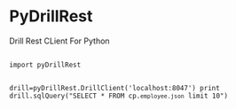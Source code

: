# PyDrillRest

Drill Rest CLient For Python

<code>
import pyDrillRest

drill=pyDrillRest.DrillClient('localhost:8047')
print drill.sqlQuery("SELECT * FROM cp.`employee.json` limit 10")
</code>
